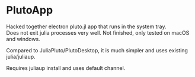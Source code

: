 # PlutoApp
Hacked together electron pluto.jl app that runs in the system tray.  
Does not exit julia processes very well.
Not finished, only tested on macOS and windows.  
  
Compared to JuliaPluto/PlutoDesktop, it is much simpler and uses existing julia/juliaup.  
  
Requires juliaup install and uses default channel.  
